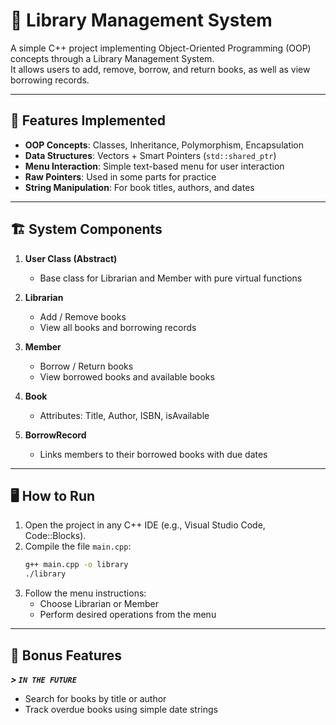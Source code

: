 
# 📖 Library Management System

A simple C++ project implementing Object-Oriented Programming (OOP) concepts through a Library Management System.  
It allows users to add, remove, borrow, and return books, as well as view borrowing records.

---

## 🎯 Features Implemented

- **OOP Concepts**: Classes, Inheritance, Polymorphism, Encapsulation
- **Data Structures**: Vectors + Smart Pointers (`std::shared_ptr`)
- **Menu Interaction**: Simple text-based menu for user interaction
- **Raw Pointers**: Used in some parts for practice
- **String Manipulation**: For book titles, authors, and dates

---

## 🏗️ System Components

1. **User Class (Abstract)**
   - Base class for Librarian and Member with pure virtual functions

2. **Librarian**
   - Add / Remove books
   - View all books and borrowing records

3. **Member**
   - Borrow / Return books
   - View borrowed books and available books

4. **Book**
   - Attributes: Title, Author, ISBN, isAvailable

5. **BorrowRecord**
   - Links members to their borrowed books with due dates

---

## 🖥️ How to Run

1. Open the project in any C++ IDE (e.g., Visual Studio Code, Code::Blocks).
2. Compile the file `main.cpp`:
   ```bash
   g++ main.cpp -o library
   ./library
   ```
3. Follow the menu instructions:
   - Choose Librarian or Member
   - Perform desired operations from the menu

---

## 🚀 Bonus Features 
***> `IN THE FUTURE`***

- Search for books by title or author
- Track overdue books using simple date strings
